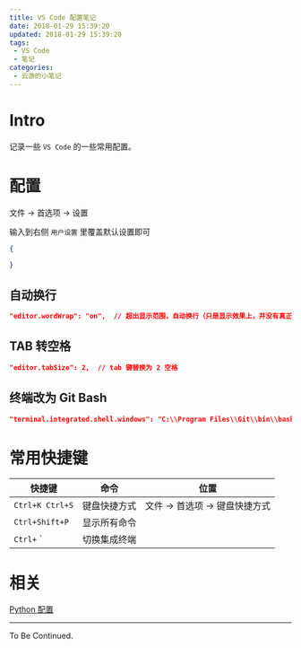 ```yaml
---
title: VS Code 配置笔记
date: 2018-01-29 15:39:20
updated: 2018-01-29 15:39:20
tags:
 - VS Code
 - 笔记
categories:
 - 云游的小笔记
---
```

# Intro

记录一些 `VS Code` 的一些常用配置。

<!-- more -->

# 配置

文件 -> 首选项 -> 设置

输入到右侧 `用户设置` 里覆盖默认设置即可

```json
{

}
```

## 自动换行

```json
"editor.wordWrap": "on",  // 超出显示范围，自动换行（只是显示效果上，并没有真正换行）
```

## TAB 转空格

```json
"editor.tabSize": 2,  // tab 键替换为 2 空格
```

## 终端改为 Git Bash

```json
"terminal.integrated.shell.windows": "C:\\Program Files\\Git\\bin\\bash.exe",
```

# 常用快捷键

快捷键|命令|位置
---|---|---
`Ctrl+K Ctrl+S`|键盘快捷方式|文件 -> 首选项 -> 键盘快捷方式
`Ctrl+Shift+P`|显示所有命令|
`Ctrl+` `|切换集成终端|

# 相关

 [Python 配置](https://yunyoujun.cn/note/python-growth-path/#编辑器)

---

To Be Continued.